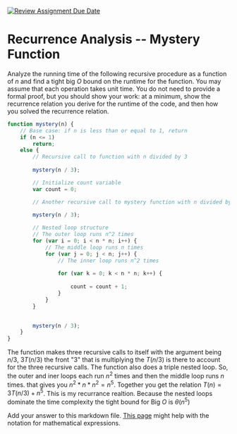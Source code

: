 [![Review Assignment Due Date](https://classroom.github.com/assets/deadline-readme-button-24ddc0f5d75046c5622901739e7c5dd533143b0c8e959d652212380cedb1ea36.svg)](https://classroom.github.com/a/OlW38W4k)
# Recurrence Analysis -- Mystery Function

Analyze the running time of the following recursive procedure as a function of
$n$ and find a tight big $O$ bound on the runtime for the function. You may
assume that each operation takes unit time. You do not need to provide a formal
proof, but you should show your work: at a minimum, show the recurrence relation
you derive for the runtime of the code, and then how you solved the recurrence
relation.

```javascript
function mystery(n) {
    // Base case: if n is less than or equal to 1, return
    if (n <= 1)
        return;
    else {
        // Recursive call to function with n divided by 3
        
        mystery(n / 3);

        // Initialize count variable
        var count = 0;

        // Another recursive call to mystery function with n divided by 3
        
        mystery(n / 3);

        // Nested loop structure
        // The outer loop runs n^2 times
        for (var i = 0; i < n * n; i++) {
            // The middle loop runs n times
            for (var j = 0; j < n; j++) {
                // The inner loop runs n^2 times
                
                for (var k = 0; k < n * n; k++) {
                    
                    count = count + 1;
                }
            }
        }

        
        mystery(n / 3);
    }
}
```
The function makes three recursive calls to itself with the argument being $n/3$, $3T(n/3)$ the front "3" that is multiplying the $T(n/3)$ is there to account for the three recursive calls. The function also does a triple nested loop. So, the outer and iner loops each run $n^2$ times and then the middle loop runs $n$ times.
that gives you $n^2 * n * n^2 = n^5$. Together you get the relation $T(n)=3T(n/3) + n^5$. This is my recurrance realtion. Because the nested loops dominate the time complexity the tight bound for Big $O$ is $\theta (n^5)$


Add your answer to this markdown file. [This
page](https://docs.github.com/en/get-started/writing-on-github/working-with-advanced-formatting/writing-mathematical-expressions)
might help with the notation for mathematical expressions.

